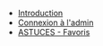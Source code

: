 - [Introduction](README.md)
- [Connexion à l'admin](h-comment-se-connecter-a-l-admin-wordpress.md)
- [ASTUCES - Favoris](h-astuce-mettre-l-admin-wordpress-en-favoris.md)
